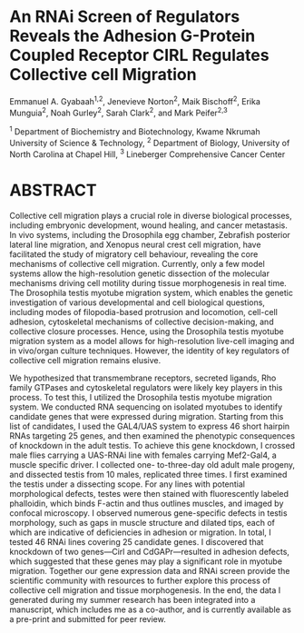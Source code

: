 # An RNAi Screen of Regulators Reveals the Adhesion G-Protein Coupled Receptor CIRL Regulates Collective cell Migration 

Emmanuel A. Gyabaah<sup>1,2</sup>, Jenevieve Norton<sup>2</sup>, Maik Bischoff<sup>2</sup>, Erika Munguia<sup>2</sup>, Noah Gurley<sup>2</sup>, Sarah Clark<sup>2</sup>, and Mark Peifer<sup>2,3</sup> 

<sup>1</sup> Department of Biochemistry and Biotechnology, Kwame Nkrumah University of Science & Technology, <sup>2</sup> Department of Biology, University of North Carolina at Chapel Hill, <sup>3</sup> Lineberger Comprehensive Cancer Center

# ABSTRACT
Collective cell migration plays a crucial role in diverse biological processes, including embryonic development, wound healing, and cancer metastasis. In vivo systems, including the Drosophila egg chamber, Zebrafish posterior lateral line migration, and Xenopus neural crest cell migration, have facilitated the study of migratory cell behaviour, revealing the core mechanisms of collective cell migration. Currently, only a few model systems allow the high-resolution genetic dissection of the molecular mechanisms driving cell motility during tissue morphogenesis in real time. The Drosophila testis myotube migration system, which enables the genetic investigation of various developmental and cell biological questions, including modes of filopodia-based protrusion and locomotion, cell-cell adhesion, cytoskeletal mechanisms of collective decision-making, and collective closure processes. Hence, using the Drosophila testis myotube migration system as a model allows for high-resolution live-cell imaging and in vivo/organ culture techniques. However, the identity of key regulators of collective cell migration remains elusive. 

We hypothesized that transmembrane receptors, secreted ligands, Rho family GTPases and cytoskeletal regulators were likely key players in this process. To test this, I utilized the Drosophila testis myotube migration system. We conducted RNA sequencing on isolated myotubes to identify candidate genes that were expressed during migration. Starting from this list of candidates, I used the GAL4/UAS system to express 46 short hairpin RNAs targeting 25 genes, and then examined the phenotypic consequences of knockdown in the adult testis. To achieve this gene knockdown, I crossed male flies carrying a UAS-RNAi line with females carrying Mef2-Gal4, a muscle specific driver. I collected one- to-three-day old adult male progeny, and dissected testis from 10 males, replicated three times.  I first examined the testis under a dissecting scope. For any lines with potential morphological defects, testes were then stained with fluorescently labeled phalloidin, which binds F-actin and thus outlines muscles, and imaged by confocal microscopy. I observed numerous gene-specific defects in testis morphology, such as gaps in muscle structure and dilated tips, each of which are indicative of deficiencies in adhesion or migration. In total, I tested 46 RNAi lines covering 25 candidate genes. I discovered that knockdown of two genes—Cirl and CdGAPr—resulted in adhesion defects, which suggested that these genes may play a significant role in myotube migration. Together our gene expression data and RNAi screen provide the scientific community with resources to further explore this process of collective cell migration and tissue morphogenesis. In the end, the data I generated during my summer research has been integrated into a manuscript, which includes me as a co-author, and is currently available as a pre-print and submitted for peer review.
